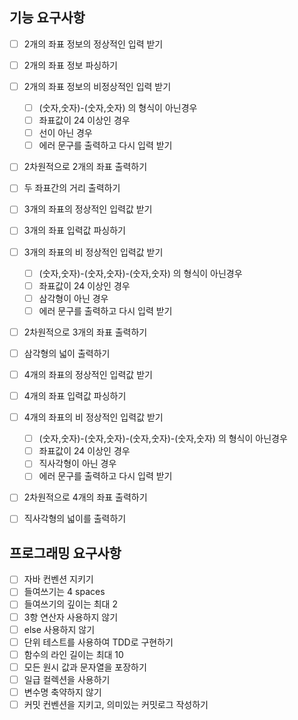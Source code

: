 ## 기능 요구사항

- [ ] 2개의 좌표 정보의 정상적인 입력 받기
- [ ] 2개의 좌표 정보 파싱하기
- [ ] 2개의 좌표 정보의 비정상적인 입력 받기
    - [ ] (숫자,숫자)-(숫자,숫자) 의 형식이 아닌경우
    - [ ] 좌표값이 24 이상인 경우
    - [ ] 선이 아닌 경우
    - [ ] 에러 문구를 출력하고 다시 입력 받기
- [ ] 2차원적으로 2개의 좌표 출력하기
- [ ] 두 좌표간의 거리 출력하기

- [ ] 3개의 좌표의 정상적인 입력값 받기
- [ ] 3개의 좌표 입력값 파싱하기
- [ ] 3개의 좌표의 비 정상적인 입력값 받기
    - [ ] (숫자,숫자)-(숫자,숫자)-(숫자,숫자) 의 형식이 아닌경우
    - [ ] 좌표값이 24 이상인 경우
    - [ ] 삼각형이 아닌 경우
    - [ ] 에러 문구를 출력하고 다시 입력 받기
- [ ] 2차원적으로 3개의 좌표 출력하기
- [ ] 삼각형의 넓이 출력하기

- [ ] 4개의 좌표의 정상적인 입력값 받기
- [ ] 4개의 좌표 입력값 파싱하기
- [ ] 4개의 좌표의 비 정상적인 입력값 받기
    - [ ] (숫자,숫자)-(숫자,숫자)-(숫자,숫자)-(숫자,숫자) 의 형식이 아닌경우
    - [ ] 좌표값이 24 이상인 경우
    - [ ] 직사각형이 아닌 경우
    - [ ] 에러 문구를 출력하고 다시 입력 받기
- [ ] 2차원적으로 4개의 좌표 출력하기
- [ ] 직사각형의 넓이를 출력하기

## 프로그래밍 요구사항

- [ ] 자바 컨벤션 지키기
- [ ] 들여쓰기는 4 spaces
- [ ] 들여쓰기의 깊이는 최대 2
- [ ] 3항 연산자 사용하지 않기
- [ ] else 사용하지 않기
- [ ] 단위 테스트를 사용하여 TDD로 구현하기
- [ ] 함수의 라인 길이는 최대 10
- [ ] 모든 원시 값과 문자열을 포장하기
- [ ] 일급 컬렉션을 사용하기
- [ ] 변수명 축약하지 않기
- [ ] 커밋 컨벤션을 지키고, 의미있는 커밋로그 작성하기